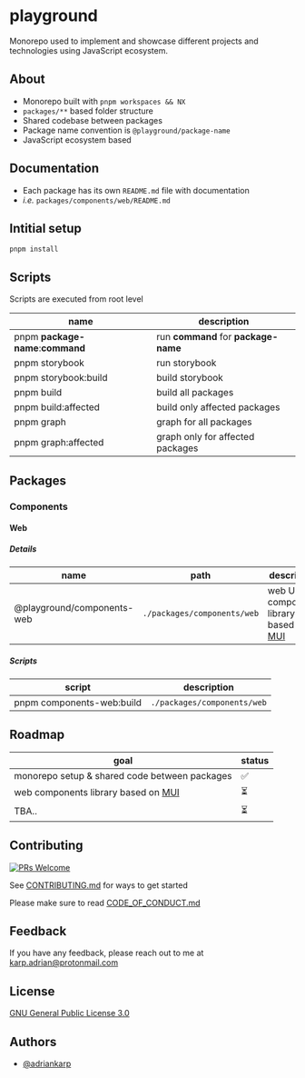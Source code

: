 
# playground

Monorepo used to implement and showcase different projects and technologies using JavaScript ecosystem.

## About

- Monorepo built with `pnpm workspaces && NX`
- `packages/**` based folder structure
- Shared codebase between packages
- Package name convention is `@playground/package-name`
- JavaScript ecosystem based

## Documentation

- Each package has its own `README.md` file with documentation
- _i.e._ `packages/components/web/README.md`

## Intitial setup

```
pnpm install
```

## Scripts

Scripts are executed from root level

| name                              | description                           |
| --------------------------------- | ------------------------------------ |
| pnpm **package-name**:**command** | run **command** for **package-name** |
| pnpm storybook                    | run storybook                        |
| pnpm storybook:build              | build storybook                      |
| pnpm build                        | build all packages                   |
| pnpm build:affected               | build only affected packages         |
| pnpm graph                        | graph for all packages               |
| pnpm graph:affected               | graph only for affected packages     |

## Packages

### Components

#### Web

##### Details

| name                       | path                        | description                                                |
| -------------------------- | --------------------------- | ---------------------------------------------------------- |
| @playground/components-web | `./packages/components/web` | web UI components library based on [MUI](https://mui.com/) |

##### Scripts

| script                    | description                 |
| ------------------------- | --------------------------- |
| pnpm components-web:build | `./packages/components/web` |

## Roadmap

| goal                                                    | status |
| ------------------------------------------------------- | ------ |
| monorepo setup & shared code between packages           | ✅     |
| web components library based on [MUI](https://mui.com/) | ⏳     |
| TBA..                                                   | ⏳     |

## Contributing

[![PRs Welcome](https://img.shields.io/badge/PRs-welcome-brightgreen.svg?style=flat-square)](http://makeapullrequest.com)

See [CONTRIBUTING.md](./CONTRIBUTING.md) for ways to get started

Please make sure to read [CODE_OF_CONDUCT.md](./CODE_OF_CONDUCT.md)

## Feedback

If you have any feedback, please reach out to me at karp.adrian@protonmail.com

## License

[GNU General Public License 3.0](https://www.gnu.org/licenses/gpl-3.0.html)

## Authors

- [@adriankarp](https://www.github.com/adriankarp)
